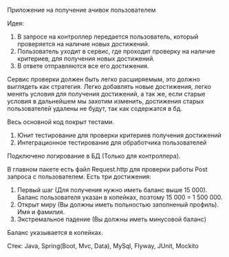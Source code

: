 Приложение на получение ачивок пользователем

Идея:
1. В запросе на контроллер передается пользователь, который проверяется на наличие новых достижений.
2. Пользователь уходит в сервис, где проходит проверку на наличие критериев, для получения новых достижений.
3. В ответе отправляются все его достижения.

Сервис проверки должен быть легко расширяемым, 
это должно выглядеть как стратегия. 
Легко добавлять новые достижения, 
легко менять условия для получения достижений, а так же, 
если старые условия в дальнейшем мы захотим изменить,
достижения старых пользователей удалены не будут, так как содержатся в бд.

Весь основной код покрыт тестами.
1. Юнит тестирование для проверки критериев получения достижений
2. Интеграционное тестирование для обработчика пользователей

Подключено логирование в БД (Только для контроллера).

В главном пакете есть файл Request.http для проверки работы Post запроса с пользователем.
Есть три достижения:
1. Первый шаг (Для получения нужно иметь баланс выше 15 000). Баланс пользователя указан в копейках, поэтому 15 000 = 1 500 000.
2. Открыт миру (Вы должны иметь польностью заполненый профиль). Имя и фамилия.
3. Экстремальное падение (Вы должны иметь минусовой баланс)

Баланс указывается в копейках.

Стек:
Java, Spring(Boot, Mvc, Data), MySql, Flyway, JUnit, Mockito

